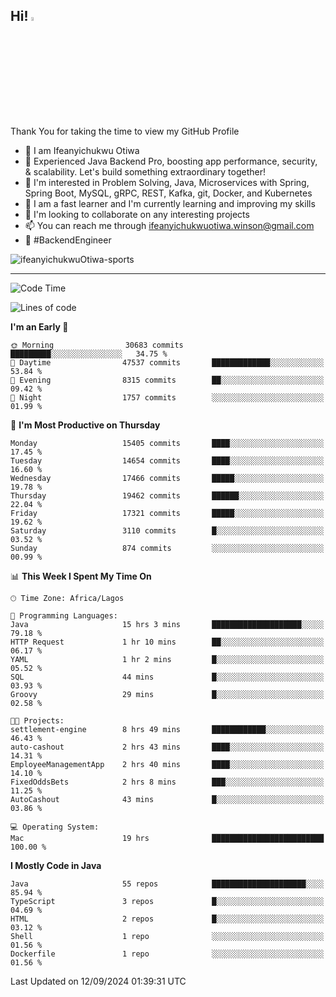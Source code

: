 <!-- BLOG-POST-LIST:START --><!-- BLOG-POST-LIST:END -->

## Hi! <img src="https://media.giphy.com/media/hvRJCLFzcasrR4ia7z/giphy.gif" width="4%"> 

Thank You for taking the time to view my GitHub Profile

- 👋 I am Ifeanyichukwu Otiwa
- 🚀 Experienced Java Backend Pro, boosting app performance, security, & scalability. Let's build something extraordinary together!
- 👀 I'm interested in Problem Solving, Java, Microservices with Spring, Spring Boot, MySQL, gRPC, REST, Kafka, git, Docker, and Kubernetes
- 🌱 I am a fast learner and I'm currently learning and improving my skills
- 💞️ I'm looking to collaborate on any interesting projects
- 📫 You can reach me through ifeanyichukwuotiwa.winson@gmail.com
- 🚀 #BackendEngineer

<p align="left" marginTop="10px"> <img src="https://komarev.com/ghpvc/?username=ifeanyichukwuOtiwa-sports&label=Profile%20views&color=0e75b6&style=for-the-badge" alt="ifeanyichukwuOtiwa-sports" /> </p>

***

<!--START_SECTION:waka-->
![Code Time](http://img.shields.io/badge/Code%20Time-2%2C886%20hrs%2032%20mins-blue)

![Lines of code](https://img.shields.io/badge/From%20Hello%20World%20I%27ve%20Written-21.5%20million%20lines%20of%20code-blue)

**I'm an Early 🐤** 

```text
🌞 Morning                30683 commits       █████████░░░░░░░░░░░░░░░░   34.75 % 
🌆 Daytime                47537 commits       █████████████░░░░░░░░░░░░   53.84 % 
🌃 Evening                8315 commits        ██░░░░░░░░░░░░░░░░░░░░░░░   09.42 % 
🌙 Night                  1757 commits        ░░░░░░░░░░░░░░░░░░░░░░░░░   01.99 % 
```
📅 **I'm Most Productive on Thursday** 

```text
Monday                   15405 commits       ████░░░░░░░░░░░░░░░░░░░░░   17.45 % 
Tuesday                  14654 commits       ████░░░░░░░░░░░░░░░░░░░░░   16.60 % 
Wednesday                17466 commits       █████░░░░░░░░░░░░░░░░░░░░   19.78 % 
Thursday                 19462 commits       ██████░░░░░░░░░░░░░░░░░░░   22.04 % 
Friday                   17321 commits       █████░░░░░░░░░░░░░░░░░░░░   19.62 % 
Saturday                 3110 commits        █░░░░░░░░░░░░░░░░░░░░░░░░   03.52 % 
Sunday                   874 commits         ░░░░░░░░░░░░░░░░░░░░░░░░░   00.99 % 
```


📊 **This Week I Spent My Time On** 

```text
🕑︎ Time Zone: Africa/Lagos

💬 Programming Languages: 
Java                     15 hrs 3 mins       ████████████████████░░░░░   79.18 % 
HTTP Request             1 hr 10 mins        ██░░░░░░░░░░░░░░░░░░░░░░░   06.17 % 
YAML                     1 hr 2 mins         █░░░░░░░░░░░░░░░░░░░░░░░░   05.52 % 
SQL                      44 mins             █░░░░░░░░░░░░░░░░░░░░░░░░   03.93 % 
Groovy                   29 mins             █░░░░░░░░░░░░░░░░░░░░░░░░   02.58 % 

🐱‍💻 Projects: 
settlement-engine        8 hrs 49 mins       ████████████░░░░░░░░░░░░░   46.43 % 
auto-cashout             2 hrs 43 mins       ████░░░░░░░░░░░░░░░░░░░░░   14.31 % 
EmployeeManagementApp    2 hrs 40 mins       ████░░░░░░░░░░░░░░░░░░░░░   14.10 % 
FixedOddsBets            2 hrs 8 mins        ███░░░░░░░░░░░░░░░░░░░░░░   11.25 % 
AutoCashout              43 mins             █░░░░░░░░░░░░░░░░░░░░░░░░   03.86 % 

💻 Operating System: 
Mac                      19 hrs              █████████████████████████   100.00 % 
```

**I Mostly Code in Java** 

```text
Java                     55 repos            █████████████████████░░░░   85.94 % 
TypeScript               3 repos             █░░░░░░░░░░░░░░░░░░░░░░░░   04.69 % 
HTML                     2 repos             █░░░░░░░░░░░░░░░░░░░░░░░░   03.12 % 
Shell                    1 repo              ░░░░░░░░░░░░░░░░░░░░░░░░░   01.56 % 
Dockerfile               1 repo              ░░░░░░░░░░░░░░░░░░░░░░░░░   01.56 % 
```




 Last Updated on 12/09/2024 01:39:31 UTC
<!--END_SECTION:waka-->

<!--
<p align="center">
![trophy](https://github-profile-trophy.vercel.app/?username=ifeanyichukwuOtiwa-sports&theme=onedark) (https://github.com/ryo-ma/github-profile-trophy)
</p>
-->

<!---
ifeanyi-otiwa/ifeanyi-otiwa is a ✨ special ✨ repository because its `README.md` (this file) appears on your GitHub profile.
You can click the Preview link to take a look at your changes.
--->
